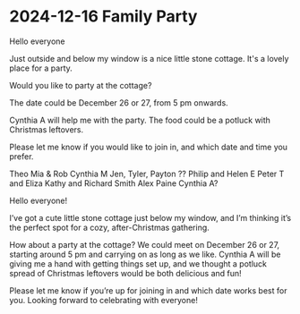 # 2024-12-16 Family Party

Hello everyone

Just outside and below my window is a nice little stone cottage. It's a lovely place for a party.

Would you like to party at the cottage?

The date could be December 26 or 27, from 5 pm onwards.

Cynthia A will help me with the party. The food could be a potluck with Christmas leftovers.

Please let me know if you would like to join in, and which date and time you prefer.



Theo
Mia & Rob
Cynthia M
Jen, Tyler, Payton ??
Philip and Helen E
Peter T and Eliza
Kathy and Richard Smith
Alex Paine
Cynthia A?

Hello everyone!

I’ve got a cute little stone cottage just below my window, and I’m thinking it’s the perfect spot for a cozy, after-Christmas gathering.

How about a party at the cottage? We could meet on December 26 or 27, starting around 5 pm and carrying on as long as we like. Cynthia A will be giving me a hand with getting things set up, and we thought a potluck spread of Christmas leftovers would be both delicious and fun!

Please let me know if you’re up for joining in and which date works best for you. Looking forward to celebrating with everyone!
